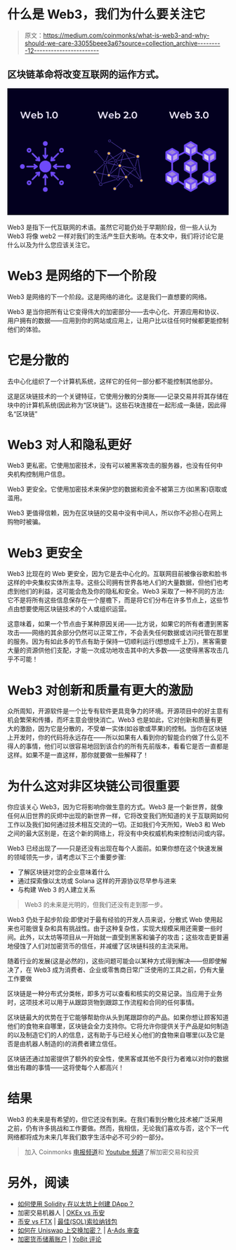 # 什么是 Web3，我们为什么要关注它

> 原文：<https://medium.com/coinmonks/what-is-web3-and-why-should-we-care-33055beee3a6?source=collection_archive---------12----------------------->

## 区块链革命将改变互联网的运作方式。

![](img/c35e49e0e38f7b5ab95e871bf906286e.png)

Web3 是指下一代互联网的术语。虽然它可能仍处于早期阶段，但一些人认为 Web3 将像 web2 一样对我们的生活产生巨大影响。在本文中，我们将讨论它是什么以及为什么您应该关注它。

# Web3 是网络的下一个阶段

Web3 是网络的下一个阶段。这是网络的进化。这是我们一直想要的网络。

Web3 是当你把所有让它变得伟大的加密部分——去中心化、开源应用和协议、用户拥有的数据——应用到你的网站或应用上，让用户比以往任何时候都更能控制他们的体验。

# 它是分散的

去中心化组织了一个计算机系统，这样它的任何一部分都不能控制其他部分。

这是区块链技术的一个关键特征，它使用分散的分类账——记录交易并将其存储在块中的计算机系统(因此称为“区块链”)。这些石块连接在一起形成一条链，因此得名“区块链”

# Web3 对人和隐私更好

Web3 更私密。它使用加密技术，没有可以被黑客攻击的服务器，也没有任何中央机构控制用户信息。

Web3 更安全。它使用加密技术来保护您的数据和资金不被第三方(如黑客)窃取或滥用。

Web3 更值得信赖，因为在区块链的交易中没有中间人，所以你不必担心在网上购物时被骗。

# Web3 更安全

Web3 比现在的 Web 更安全，因为它是去中心化的。互联网目前被像谷歌和脸书这样的中央集权实体所主导。这些公司拥有世界各地人们的大量数据，但他们也考虑到他们的利益，这可能会危及你的隐私和安全。Web3 采取了一种不同的方法:它不是将所有这些信息保存在一个屋檐下，而是将它们分布在许多节点上，这些节点由想要使用区块链技术的个人或组织运营。

这意味着，如果一个节点由于某种原因关闭——比方说，如果它的所有者遭到黑客攻击——网络的其余部分仍然可以正常工作，不会丢失任何数据或访问托管在那里的服务。因为有如此多的节点有助于保持一切顺利运行(想想成千上万)，黑客需要大量的资源供他们支配，才能一次成功地攻击其中的大多数——这使得黑客攻击几乎不可能！

# Web3 对创新和质量有更大的激励

众所周知，开源软件是一个比专有软件更具竞争力的环境。开源项目中的好主意有机会繁荣和传播，而坏主意会很快消亡。Web3 也是如此，它对创新和质量有更大的激励，因为它是分散的，不受单一实体(如谷歌或苹果)的控制。当你在区块链上开发时，你的代码将永远存在——所以如果有人看到你的智能合约做了什么见不得人的事情，他们可以很容易地回到该合约的所有先前版本，看看它是否一直都是这样。如果不是一直这样，那你就要做一些解释了！

# 为什么这对非区块链公司很重要

你应该关心 Web3，因为它将影响你做生意的方式。Web3 是一个新世界，就像任何从旧世界的灰烬中出现的新世界一样，它将改变我们所知道的关于互联网如何工作以及我们如何通过技术相互交流的一切。正如我们今天所知，Web3 和 Web 之间的最大区别是，在这个新的网络上，将没有中央权威机构来控制访问或内容。

Web3 已经出现了——只是还没有出现在每个人面前。如果你想在这个快速发展的领域领先一步，请考虑以下三个重要步骤:

*   了解区块链对您的企业意味着什么
*   通过探索像以太坊或 Solana 这样的开源协议尽早参与进来
*   与构建 Web 3 的人建立关系

> Web3 的未来是光明的，但我们还没有走到那一步。

Web3 仍处于起步阶段:即使对于最有经验的开发人员来说，分散式 Web 使用起来也可能很复杂和具有挑战性。由于这种复杂性，实现大规模采用还需要一些时间。此外，以太坊等项目从一开始就一直受到黑客和骗子的攻击；这些攻击更普遍地侵蚀了人们对加密货币的信任，并减缓了区块链科技的主流采用。

随着行业的发展(这是必然的)，这些问题可能会以某种方式得到解决——但即使解决了，在 Web3 成为消费者、企业或零售商日常广泛使用的工具之前，仍有大量工作要做

区块链是一种分布式分类帐，即多方可以查看和核实的交易记录。当应用于业务时，这项技术可以用于从跟踪货物到跟踪工作流程和合同的任何事情。

区块链最大的优势在于它能够帮助你从头到尾跟踪你的产品。如果你想让顾客知道他们的食物来自哪里，区块链会全力支持你。它将允许你提供关于产品是如何制造的以及制造它们的人的信息，这有助于与已经关心他们的食物来自哪里(以及它是否是由机器人制造的)的消费者建立信任。

区块链还通过加密提供了额外的安全性，使黑客或其他不良行为者难以对你的数据做出有趣的事情——这将使每个人都高兴！

# 结果

Web3 的未来是有希望的，但它还没有到来。在我们看到分散化技术被广泛采用之前，仍有许多挑战和工作要做。然而，我相信，无论我们喜欢与否，这个下一代网络都将成为未来几年我们数字生活中必不可少的一部分。

> 加入 Coinmonks [电报频道](https://t.me/coincodecap)和 [Youtube 频道](https://www.youtube.com/c/coinmonks/videos)了解加密交易和投资

# 另外，阅读

*   [如何使用 Solidity 在以太坊上创建 DApp？](https://coincodecap.com/create-a-dapp-on-ethereum-using-solidity)
*   加密交易机器人 | [OKEx vs 币安](https://coincodecap.com/okex-vs-binance)
*   [币安 vs FTX](https://coincodecap.com/binance-vs-ftx) | [最佳(SOL)索拉纳钱包](https://coincodecap.com/solana-wallets)
*   [如何在 Uniswap 上交换加密？](https://coincodecap.com/swap-crypto-on-uniswap) | [A-Ads 审查](https://coincodecap.com/a-ads-review)
*   [加密货币储蓄账户](/coinmonks/cryptocurrency-savings-accounts-be3bc0feffbf) | [YoBit 评论](/coinmonks/yobit-review-175464162c62)